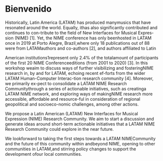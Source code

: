 # Bienvenido

Historically, Latin America \(LATAM\) has produced manymusics that have resonated around the world. Equally, ithas also significantly contributed and continues to con-tribute to the field of New Interfaces for Musical Expres-sion \(NIME\) \[1\]. Yet, the NIME conference has only beenhosted in LATAM once in 2019 at Porto Alegre, Brazil,where only 18 publications out of 88 were from LATAMauthors and co-authors \[2\], and authors affiliated to Latin

American institutions1represent only 2.4% of the totalamount of participants of the first 20 NIME Conferenceeditions \(from 2001 to 2020\) \[3\]. In this workshop weaim to discuss ways of further visibilizing and fosteringNIME research in, by and for LATAM, echoing recent ef-forts from the wider LATAM Human-Computer Interac-tion research community \[4\]. Moreover, we primarily ex-pect to consolidate a LATAM NIME Research Communitythrough a series of actionable initiatives, such as creatinga LATAM NIME network, and exploring ways of makingNIME research more accessible, affordable and resource-ful in consideration of regional geopolitical and socioeco-nomic challenges, among other actions.

We propose a Latin American \(LATAM\) New Interfaces for Musical Expression \(NIME\) Research Community. We aim to start a discussion and generate ideas around short-term actionable initiatives that a LATAM NIME Research Community could explore in the near future.

We lookforward to taking the first steps towards a LATAM NIMECommunity and the future of this community within andbeyond NIME, opening to other communities in LATAM,and stirring policy changes to support the development ofour local communities.

